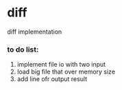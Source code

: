 # diff
diff implementation


### to do list:
1. implement file io with two input
2. load big file that over memory size
3. add line ofr output result

